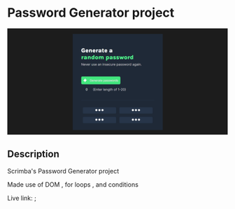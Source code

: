 # Password Generator project
![Design Preview of Password project](Images/password-generator-preview.png)

## Description
Scrimba's Password Generator project 

Made use of DOM , for loops , and conditions

Live link: ;
